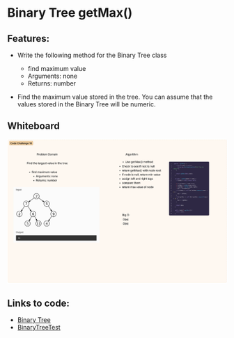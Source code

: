 # Binary Tree getMax()

## Features:
- Write the following method for the Binary Tree class

  - find maximum value
  - Arguments: none
  - Returns: number
- Find the maximum value stored in the tree. You can assume that the values stored in the Binary Tree will be numeric.


## Whiteboard
![cc16.png](..%2Fimg%2Fcc16.png)

## Links to code:
- [Binary Tree](..%2Fsrc%2Fmain%2Fjava%2Fdatastructures%2Ftree%2FBinaryTree.java)
- [BinaryTreeTest](..%2Fsrc%2Ftest%2Fjava%2Fdatastructures%2Ftree%2FBinaryTreeTest.java)
